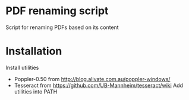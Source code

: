 # PDF renaming script
Script for renaming PDFs based on its content

# Installation
Install utilities
- Poppler-0.50 from http://blog.alivate.com.au/poppler-windows/
- Tesseract from https://github.com/UB-Mannheim/tesseract/wiki
Add utilities into PATH
